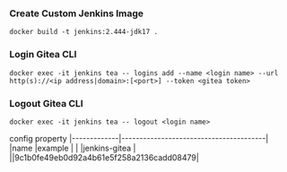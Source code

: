 ### Create Custom Jenkins Image
```
docker build -t jenkins:2.444-jdk17 .
```

### Login Gitea CLI
```
docker exec -it jenkins tea -- logins add --name <login name> --url http(s)://<ip address|domain>:[<port>] --token <gitea token>

```

### Logout Gitea CLI
```
docker exec -it jenkins tea -- logout <login name>
```

config property
|-------------|----------------------------------------|
|name         |example                                 |
|<login name> |jenkins-gitea                           |
|<gitea token>|9c1b0fe49eb0d92a4b61e5f258a2136cadd08479|
